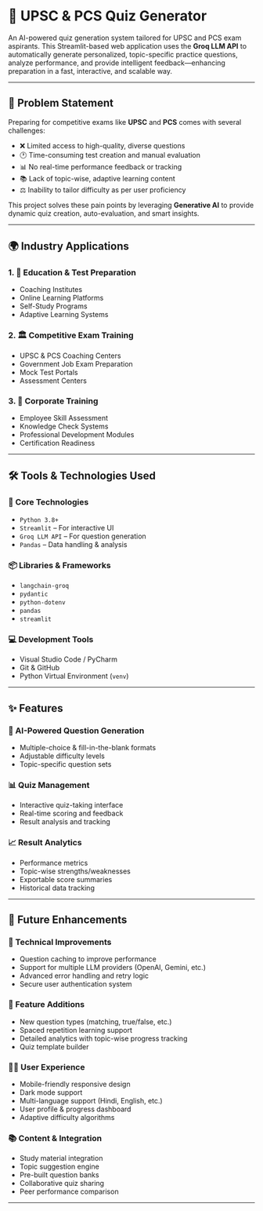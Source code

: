 # 🧠 UPSC & PCS Quiz Generator  
 
An AI-powered quiz generation system tailored for UPSC and PCS exam aspirants. This Streamlit-based web application uses the **Groq LLM API** to automatically generate personalized, topic-specific practice questions, analyze performance, and provide intelligent feedback—enhancing preparation in a fast, interactive, and scalable way.

---

## 🎯 Problem Statement

Preparing for competitive exams like **UPSC** and **PCS** comes with several challenges:

- ❌ Limited access to high-quality, diverse questions  
- 🕐 Time-consuming test creation and manual evaluation  
- 📊 No real-time performance feedback or tracking  
- 📚 Lack of topic-wise, adaptive learning content  
- ⚖️ Inability to tailor difficulty as per user proficiency  

This project solves these pain points by leveraging **Generative AI** to provide dynamic quiz creation, auto-evaluation, and smart insights.

---

## 🌍 Industry Applications

### 1. 📘 Education & Test Preparation
- Coaching Institutes  
- Online Learning Platforms  
- Self-Study Programs  
- Adaptive Learning Systems  

### 2. 🏛️ Competitive Exam Training
- UPSC & PCS Coaching Centers  
- Government Job Exam Preparation  
- Mock Test Portals  
- Assessment Centers  

### 3. 🏢 Corporate Training
- Employee Skill Assessment  
- Knowledge Check Systems  
- Professional Development Modules  
- Certification Readiness  

---

## 🛠️ Tools & Technologies Used

### 🔧 Core Technologies
- `Python 3.8+`
- `Streamlit` – For interactive UI
- `Groq LLM API` – For question generation
- `Pandas` – Data handling & analysis

### 📦 Libraries & Frameworks
- `langchain-groq`
- `pydantic`
- `python-dotenv`
- `pandas`
- `streamlit`

### 💻 Development Tools
- Visual Studio Code / PyCharm  
- Git & GitHub  
- Python Virtual Environment (`venv`)

---

## ✨ Features

### 🧠 AI-Powered Question Generation
- Multiple-choice & fill-in-the-blank formats  
- Adjustable difficulty levels  
- Topic-specific question sets  

### 📊 Quiz Management
- Interactive quiz-taking interface  
- Real-time scoring and feedback  
- Result analysis and tracking  

### 📈 Result Analytics
- Performance metrics  
- Topic-wise strengths/weaknesses  
- Exportable score summaries  
- Historical data tracking  

---

## 🔮 Future Enhancements

### 🧪 Technical Improvements
- Question caching to improve performance  
- Support for multiple LLM providers (OpenAI, Gemini, etc.)  
- Advanced error handling and retry logic  
- Secure user authentication system  

### 🌟 Feature Additions
- New question types (matching, true/false, etc.)  
- Spaced repetition learning support  
- Detailed analytics with topic-wise progress tracking  
- Quiz template builder  

### 🧑‍💻 User Experience
- Mobile-friendly responsive design  
- Dark mode support  
- Multi-language support (Hindi, English, etc.)  
- User profile & progress dashboard  
- Adaptive difficulty algorithms  

### 📚 Content & Integration
- Study material integration  
- Topic suggestion engine  
- Pre-built question banks  
- Collaborative quiz sharing  
- Peer performance comparison  

---

 
